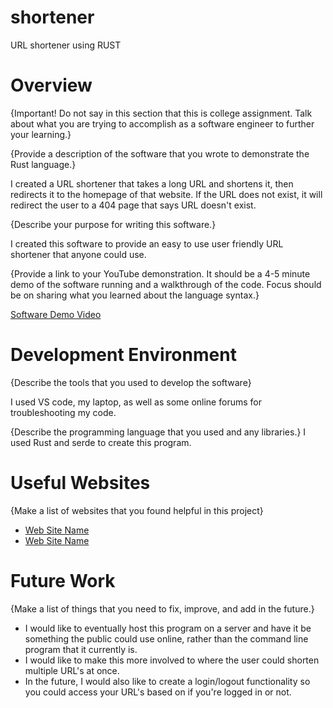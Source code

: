 # shortener
URL shortener using RUST
# Overview

{Important! Do not say in this section that this is college assignment. Talk about what you are trying to accomplish as a software engineer to further your learning.}

{Provide a description of the software that you wrote to demonstrate the Rust language.}

I created a URL shortener that takes a long URL and shortens it, then redirects it to the homepage of that website. If the URL does not exist, it will redirect the user to a 404 page that says URL doesn't exist.

{Describe your purpose for writing this software.}

I created this software to provide an easy to use user friendly URL shortener that anyone could use.

{Provide a link to your YouTube demonstration. It should be a 4-5 minute demo of the software running and a walkthrough of the code. Focus should be on sharing what you learned about the language syntax.}

[Software Demo Video](http://youtube.link.goes.here)

# Development Environment

{Describe the tools that you used to develop the software}

I used VS code, my laptop, as well as some online forums for troubleshooting my code.

{Describe the programming language that you used and any libraries.}
I used Rust and serde to create this program.

# Useful Websites

{Make a list of websites that you found helpful in this project}

- [Web Site Name]([http://url.link.goes.here](https://www.geeksforgeeks.org/introduction-to-rust-programming-language/))
- [Web Site Name]([http://url.link.goes.here](https://www.rust-lang.org))

# Future Work

{Make a list of things that you need to fix, improve, and add in the future.}

- I would like to eventually host this program on a server and have it be something the public could use online, rather than the command line program that it currently is.
- I would like to make this more involved to where the user could shorten multiple URL's at once.
- In the future, I would also like to create a login/logout functionality so you could access your URL's based on if you're logged in or not.
